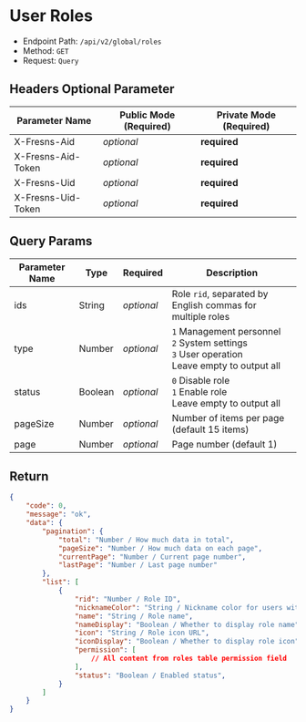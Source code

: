 # User Roles

- Endpoint Path: `/api/v2/global/roles`
- Method: `GET`
- Request: `Query`

## Headers Optional Parameter

| Parameter Name | Public Mode (Required) | Private Mode (Required) |
| --- | --- | --- |
| X-Fresns-Aid | *optional* | **required** |
| X-Fresns-Aid-Token | *optional* | **required** |
| X-Fresns-Uid | *optional* | **required** |
| X-Fresns-Uid-Token | *optional* | **required** |

## Query Params

| Parameter Name | Type | Required | Description |
| --- | --- | --- | --- |
| ids | String | *optional* | Role `rid`, separated by English commas for multiple roles |
| type | Number | *optional* | `1` Management personnel<br>`2` System settings<br>`3` User operation<br>Leave empty to output all |
| status | Boolean | *optional* | `0` Disable role<br>`1` Enable role<br>Leave empty to output all |
| pageSize | Number | *optional* | Number of items per page (default 15 items) |
| page | Number | *optional* | Page number (default 1) |

## Return

```json
{
    "code": 0,
    "message": "ok",
    "data": {
        "pagination": {
            "total": "Number / How much data in total",
            "pageSize": "Number / How much data on each page",
            "currentPage": "Number / Current page number",
            "lastPage": "Number / Last page number"
        },
        "list": [
            {
                "rid": "Number / Role ID",
                "nicknameColor": "String / Nickname color for users with this role",
                "name": "String / Role name",
                "nameDisplay": "Boolean / Whether to display role name",
                "icon": "String / Role icon URL",
                "iconDisplay": "Boolean / Whether to display role icon",
                "permission": [
                    // All content from roles table permission field
                ],
                "status": "Boolean / Enabled status",
            }
        ]
    }
}
```
